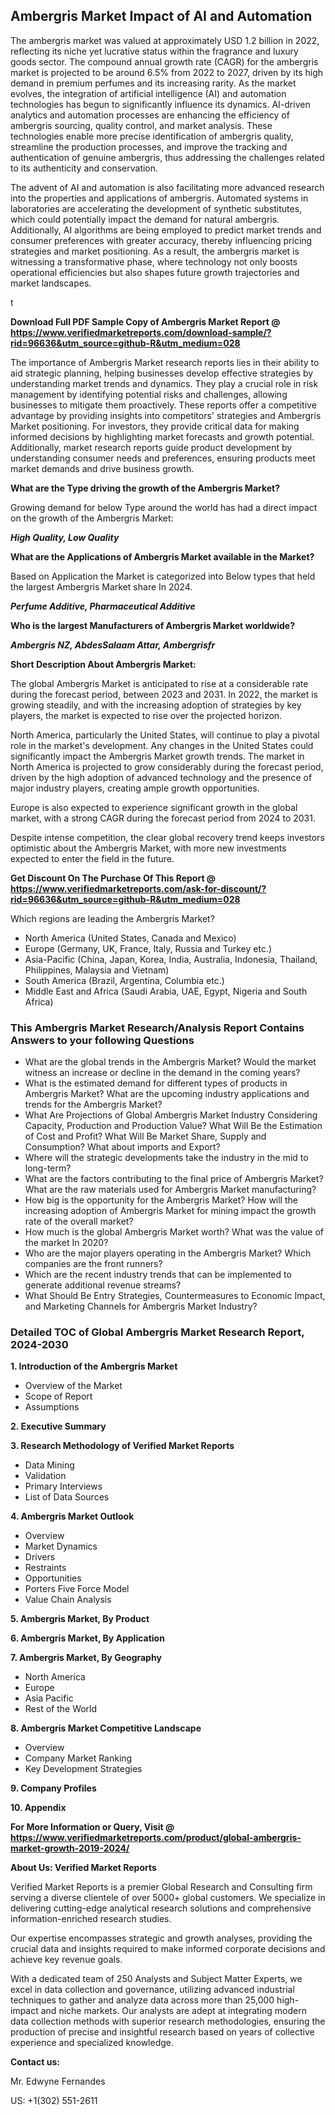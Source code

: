 <h2>Ambergris Market Impact of AI and Automation</h2><p>The ambergris market was valued at approximately USD 1.2 billion in 2022, reflecting its niche yet lucrative status within the fragrance and luxury goods sector. The compound annual growth rate (CAGR) for the ambergris market is projected to be around 6.5% from 2022 to 2027, driven by its high demand in premium perfumes and its increasing rarity. As the market evolves, the integration of artificial intelligence (AI) and automation technologies has begun to significantly influence its dynamics. AI-driven analytics and automation processes are enhancing the efficiency of ambergris sourcing, quality control, and market analysis. These technologies enable more precise identification of ambergris quality, streamline the production processes, and improve the tracking and authentication of genuine ambergris, thus addressing the challenges related to its authenticity and conservation.</p><p>The advent of AI and automation is also facilitating more advanced research into the properties and applications of ambergris. Automated systems in laboratories are accelerating the development of synthetic substitutes, which could potentially impact the demand for natural ambergris. Additionally, AI algorithms are being employed to predict market trends and consumer preferences with greater accuracy, thereby influencing pricing strategies and market positioning. As a result, the ambergris market is witnessing a transformative phase, where technology not only boosts operational efficiencies but also shapes future growth trajectories and market landscapes.</p>t</p><p id="" class=""><strong>Download Full PDF Sample Copy of Ambergris Market Report @ <a href="https://www.verifiedmarketreports.com/download-sample/?rid=96636&utm_source=github-R&utm_medium=028" target="_blank">https://www.verifiedmarketreports.com/download-sample/?rid=96636&utm_source=github-R&utm_medium=028</a></strong></p><p>The importance of&nbsp;Ambergris Market research reports lies in their ability to aid strategic planning, helping businesses develop effective strategies by understanding market trends and dynamics. They play a crucial role in risk management by identifying potential risks and challenges, allowing businesses to mitigate them proactively. These reports offer a competitive advantage by providing insights into competitors' strategies and Ambergris Market positioning. For investors, they provide critical data for making informed decisions by highlighting market forecasts and growth potential. Additionally, market research reports guide product development by understanding consumer needs and preferences, ensuring products meet market demands and drive business growth.</p><p><strong>What are the&nbsp;Type driving the growth of the Ambergris Market?</strong></p><p id="" class="">Growing demand for below Type around the world has had a direct impact on the growth of the Ambergris Market:</p><em><strong>High Quality, Low Quality</strong></em></p><strong>What are the&nbsp;Applications&nbsp;of Ambergris Market available in the Market?</strong></p><p id="" class="">Based on Application the Market is categorized into Below types that held the largest Ambergris Market share In 2024.</p><em><strong>Perfume Additive, Pharmaceutical Additive</strong></em></p><strong>Who is the largest Manufacturers of Ambergris Market worldwide?</strong></p><p><em><strong>Ambergris NZ, AbdesSalaam Attar, Ambergrisfr</strong></em></p><p id="" class=""><strong>Short Description About Ambergris Market:</strong></p><p>The global Ambergris Market is anticipated to rise at a considerable rate during the forecast period, between 2023 and 2031. In 2022, the market is growing steadily, and with the increasing adoption of strategies by key players, the market is expected to rise over the projected horizon.</p><p>North America, particularly the United States, will continue to play a pivotal role in the market's development. Any changes in the United States could significantly impact the Ambergris Market growth trends. The market in North America is projected to grow considerably during the forecast period, driven by the high adoption of advanced technology and the presence of major industry players, creating ample growth opportunities.</p><p>Europe is also expected to experience significant growth in the global market, with a strong CAGR during the forecast period from 2024 to 2031.</p><p>Despite intense competition, the clear global recovery trend keeps investors optimistic about the Ambergris Market, with more new investments expected to enter the field in the future.</p><p id="" class=""><strong>Get Discount On The Purchase Of This Report @ <a href="https://www.verifiedmarketreports.com/ask-for-discount/?rid=96636&utm_source=github-R&utm_medium=028" target="_blank">https://www.verifiedmarketreports.com/ask-for-discount/?rid=96636&utm_source=github-R&utm_medium=028</a></strong></p>Which regions are leading the Ambergris Market?</p><ul><li>North America (United States, Canada and Mexico)</li><li>Europe (Germany, UK, France, Italy, Russia and Turkey etc.)</li><li>Asia-Pacific (China, Japan, Korea, India, Australia, Indonesia, Thailand, Philippines, Malaysia and Vietnam)</li><li>South America (Brazil, Argentina, Columbia etc.)</li><li>Middle East and Africa (Saudi Arabia, UAE, Egypt, Nigeria and South Africa)</li></ul><h3 id="" class="">This Ambergris Market Research/Analysis Report Contains Answers to your following Questions</h3><ul><li>What are the global trends in the Ambergris Market? Would the market witness an increase or decline in the demand in the coming years?</li><li>What is the estimated demand for different types of products in Ambergris Market? What are the upcoming industry applications and trends for the Ambergris Market?</li><li>What Are Projections of Global Ambergris Market Industry Considering Capacity, Production and Production Value? What Will Be the Estimation of Cost and Profit? What Will Be Market Share, Supply and Consumption? What about imports and Export?</li><li>Where will the strategic developments take the industry in the mid to long-term?</li><li>What are the factors contributing to the final price of Ambergris Market? What are the raw materials used for Ambergris Market manufacturing?</li><li>How big is the opportunity for the Ambergris Market? How will the increasing adoption of Ambergris Market for mining impact the growth rate of the overall market?</li><li>How much is the global Ambergris Market worth? What was the value of the market In 2020?</li><li>Who are the major players operating in the Ambergris Market? Which companies are the front runners?</li><li>Which are the recent industry trends that can be implemented to generate additional revenue streams?</li><li>What Should Be Entry Strategies, Countermeasures to Economic Impact, and Marketing Channels for Ambergris Market Industry?</li></ul><h3 id="" class="">Detailed TOC of Global Ambergris Market Research Report, 2024-2030</h3><p id="" class=""><strong>1. Introduction of the Ambergris Market</strong></p><ul><li>Overview of the Market</li><li>Scope of Report</li><li>Assumptions</li></ul><p id="" class=""><strong>2. Executive Summary</strong></p><p id="" class=""><strong>3. Research Methodology of Verified Market Reports</strong></p><ul><li>Data Mining</li><li>Validation</li><li>Primary Interviews</li><li>List of Data Sources</li></ul><p id="" class=""><strong>4. Ambergris Market Outlook</strong></p><ul><li>Overview</li><li>Market Dynamics</li><li>Drivers</li><li>Restraints</li><li>Opportunities</li><li>Porters Five Force Model</li><li>Value Chain Analysis</li></ul><p id="" class=""><strong>5. Ambergris Market, By Product</strong></p><p id="" class=""><strong>6. Ambergris Market, By Application</strong></p><p id="" class=""><strong>7. Ambergris Market, By Geography</strong></p><ul><li>North America</li><li>Europe</li><li>Asia Pacific</li><li>Rest of the World</li></ul><p id="" class=""><strong>8. Ambergris Market Competitive Landscape</strong></p><ul><li>Overview</li><li>Company Market Ranking</li><li>Key Development Strategies</li></ul><p id="" class=""><strong>9. Company Profiles</strong></p><p id="" class=""><strong>10. Appendix</strong></p><p id="" class=""><strong>For More Information or Query, Visit @ <a href="https://www.verifiedmarketreports.com/product/global-ambergris-market-growth-2019-2024/" target="_blank">https://www.verifiedmarketreports.com/product/global-ambergris-market-growth-2019-2024/</a></strong></p><p id="" class=""><strong>About Us: Verified Market Reports</strong></p><p id="" class="">Verified Market Reports is a premier Global Research and Consulting firm serving a diverse clientele of over 5000+ global customers. We specialize in delivering cutting-edge analytical research solutions and comprehensive information-enriched research studies.</p><p id="" class="">Our expertise encompasses strategic and growth analyses, providing the crucial data and insights required to make informed corporate decisions and achieve key revenue goals.</p><p id="" class="">With a dedicated team of 250 Analysts and Subject Matter Experts, we excel in data collection and governance, utilizing advanced industrial techniques to gather and analyze data across more than 25,000 high-impact and niche markets. Our analysts are adept at integrating modern data collection methods with superior research methodologies, ensuring the production of precise and insightful research based on years of collective experience and specialized knowledge.</p><p id="" class=""><strong>Contact us:</strong></p><p id="" class="">Mr. Edwyne Fernandes</p><p id="" class="">US: +1(302) 551-2611</p>